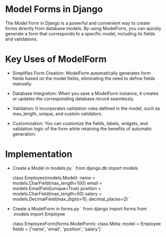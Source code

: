 # Model Forms in Django

The Model Form in Django is a powerful and convenient way to create forms directly from database models. By using ModelForm, you can quickly generate a form that corresponds to a specific model, including its fields and validations.

# Key Uses of ModelForm

- Simplifies Form Creation: ModelForm automatically generates form fields based on the model fields, eliminating the need to define fields manually.

- Database Integration: When you save a ModelForm instance, it creates or updates the corresponding database record seamlessly.

- Validation: It incorporates validation rules defined in the model, such as max_length, unique, and custom validators.

- Customization: You can customize the fields, labels, widgets, and validation logic of the form while retaining the benefits of automatic generation.


# Implementation

- Create a Model in models.py
    `
    from django.db import models

    class Employee(models.Model):
        name = models.CharField(max_length=100)
        email = models.EmailField(unique=True)
        position = models.CharField(max_length=50)
        salary = models.DecimalField(max_digits=10, decimal_places=2)
    `

- Create a ModelForm in forms.py
    `
    from django import forms
    from .models import Employee

    class EmployeeForm(forms.ModelForm):
        class Meta:
            model = Employee
            fields = ['name', 'email', 'position', 'salary']
    `